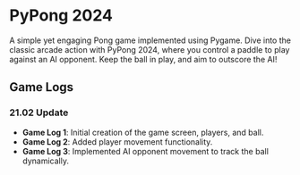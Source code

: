 # PyPong 2024

A simple yet engaging Pong game implemented using Pygame. Dive into the classic arcade action with PyPong 2024, where you control a paddle to play against an AI opponent. Keep the ball in play, and aim to outscore the AI!

## Game Logs

### 21.02 Update
- **Game Log 1**: Initial creation of the game screen, players, and ball.
- **Game Log 2**: Added player movement functionality.
- **Game Log 3**: Implemented AI opponent movement to track the ball dynamically.
